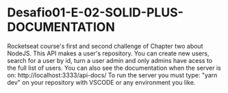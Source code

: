 # Desafio01-E-02-SOLID-PLUS-DOCUMENTATION
Rocketseat course's first and second challenge of Chapter two about NodeJS. 
This API makes a user's repository. 
You can create new users, search for a user by id, turn a user admin and only admins have acess to the full list of users.
You can also see the documentation when the server is on: http://localhost:3333/api-docs/
To run the server you must type: "yarn dev" on your repository with VSCODE or any environment you like.
